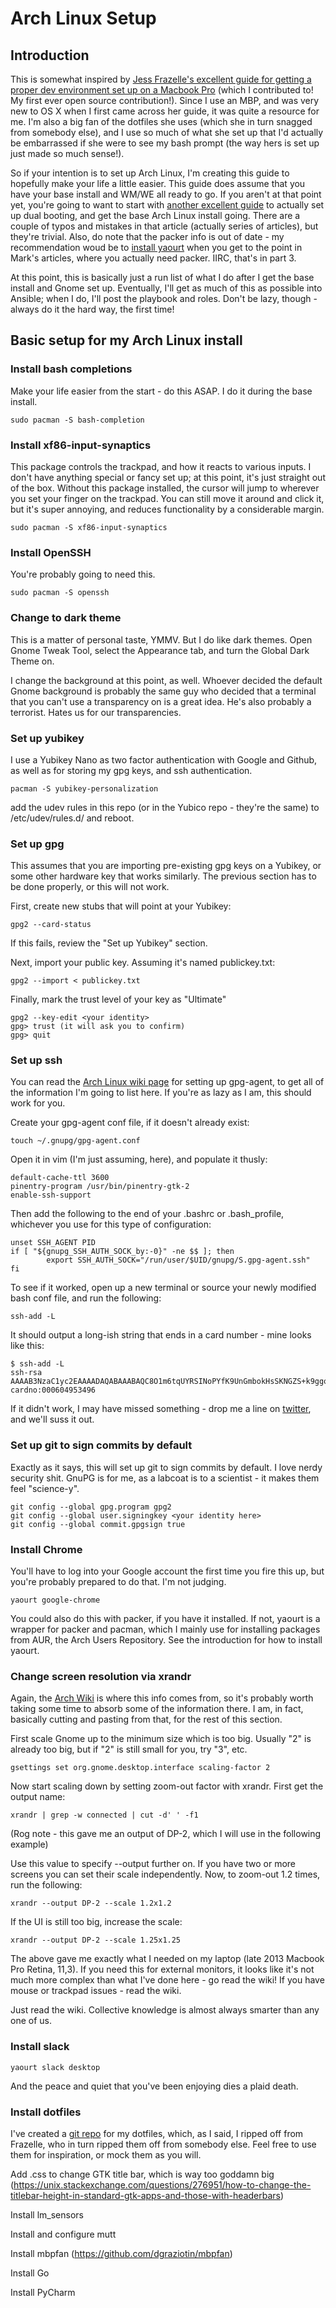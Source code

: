 # Arch Linux Setup

## Introduction

This is somewhat inspired by [Jess Frazelle's excellent guide for getting
a proper dev environment set up on a Macbook Pro](https://github.com/jessfraz/mac-dev-setup)
 (which I contributed to! My first ever open source contribution!). 
Since I use an MBP, and was very new to OS X when I first came across 
her guide, it was quite a resource for me. I'm also a big fan of the 
dotfiles she uses (which she in turn snagged from somebody else), and I 
use so much of what she set up that I'd actually be embarrassed if she 
were to see my bash prompt (the way hers is set up just made so much 
sense!). 

So if your intention is to set up Arch Linux, I'm creating this guide to
hopefully make your life a little easier. This guide does assume that
you have your base install and WM/WE all ready to go. If you aren't at
that point yet, you're going to want to start with [another excellent guide](http://zanshin.net/2015/02/05/arch-linux-on-a-macbook-pro-part-1-creating-a-usb-installer/)
to actually set up dual booting, and get the base Arch Linux install going.
There are a couple of typos and mistakes in that article (actually series
of articles), but they're trivial. Also, do note that the packer info is
out of date - my recommendation woud be to [install yaourt](https://www.ostechnix.com/install-yaourt-arch-linux/)
when you get to the point in Mark's articles, where you actually need
packer. IIRC, that's in part 3.

At this point, this is basically just a run list of what I do after I get
the base install and Gnome set up. Eventually, I'll get as much of this
as possible into Ansible; when I do, I'll post the playbook and roles. Don't
be lazy, though - always do it the hard way, the first time!

## Basic setup for my Arch Linux install

### Install bash completions

Make your life easier from the start - do this ASAP. I do it during the
base install.

    sudo pacman -S bash-completion

### Install xf86-input-synaptics

This package controls the trackpad, and how it reacts to various inputs.
I don't have anything special or fancy set up; at this point, it's just
straight out of the box. Without this package installed, the cursor will
jump to wherever you set your finger on the trackpad. You can still move
it around and click it, but it's super annoying, and reduces functionality
by a considerable margin.

    sudo pacman -S xf86-input-synaptics
### Install OpenSSH

You're probably going to need this.

    sudo pacman -S openssh

### Change to dark theme 

This is a matter of personal taste, YMMV. But I do like dark themes. Open
Gnome Tweak Tool, select the Appearance tab, and turn the Global Dark
Theme on.

I change the background at this point, as well. Whoever decided the default
Gnome background is probably the same guy who decided that a terminal
that you can't use a transparency on is a great idea. He's also probably
a terrorist. Hates us for our transparencies. 

### Set up yubikey

I use a Yubikey Nano as two factor authentication with Google and Github,
as well as for storing my gpg keys, and ssh authentication.

    pacman -S yubikey-personalization
    
add the udev rules in this repo (or in the Yubico repo - they're the same) 
to /etc/udev/rules.d/ and reboot.

### Set up gpg

This assumes that you are importing pre-existing gpg keys on a Yubikey,
or some other hardware key that works similarly. The previous section
has to be done properly, or this will not work.

First, create new stubs that will point at your Yubikey:

    gpg2 --card-status
    
If this fails, review the "Set up Yubikey" section. 

Next, import your public key. Assuming it's named publickey.txt:

    gpg2 --import < publickey.txt
    
Finally, mark the trust level of your key as "Ultimate"

    gpg2 --key-edit <your identity>
    gpg> trust (it will ask you to confirm)
    gpg> quit

### Set up ssh 

You can read the [Arch Linux wiki page](https://wiki.archlinux.org/index.php/GnuPG#gpg-agent)
for setting up gpg-agent, to get all of the information I'm going to list
here. If you're as lazy as I am, this should work for you.

Create your gpg-agent conf file, if it doesn't already exist:

    touch ~/.gnupg/gpg-agent.conf
    
Open it in vim (I'm just assuming, here), and populate it thusly:

    default-cache-ttl 3600
    pinentry-program /usr/bin/pinentry-gtk-2
    enable-ssh-support

Then add the following to the end of your .bashrc or .bash_profile,
whichever you use for this type of configuration:

    unset SSH_AGENT PID
    if [ "${gnupg_SSH_AUTH_SOCK_by:-0}" -ne $$ ]; then
            export SSH_AUTH_SOCK="/run/user/$UID/gnupg/S.gpg-agent.ssh"
    fi

To see if it worked, open up a new terminal or source your newly modified
bash conf file, and run the following:

    ssh-add -L
    
It should output a long-ish string that ends in a card number - mine looks
like this:
 
    $ ssh-add -L
    ssh-rsa AAAAB3NzaC1yc2EAAAADAQABAAABAQC8O1m6tqUYRSINoPYfK9UnGmbokHsSKNGZS+k9ggoanBHhUOR+x/q1aTn12aD6OJU+aU7EbDreGL1/T0fYn8NItxepKaBdjzBisROn+52UONV04h5UjmaWX6hW/MkypmR81Vci4A31HfpDQN2gVgC8A+5sAo92/pkbswZmPzbHNn6Dloy/kciYviEPHky6ilVZbYcN9ppDyrIDDuuKuuKl0wadfpqZK6hilRfXS7seUllA5n/5BxSRG6xruW5XzzLaPTPlACGnvkV8Sf5UYTnlz9rqRM+2LcM4DBRfiDdgtVLZeIlrDFbbODOeZU8XYsaffz2K0Mt+F/B1GhaUBeG5 cardno:000604953496

 
 If it didn't
work, I may have missed something - drop me a line on [twitter](https://twitter.com/rogersherman),
 and we'll suss it out.

### Set up git to sign commits by default

Exactly as it says, this will set up git to sign commits by default. I
love nerdy security shit. GnuPG is for me, as a labcoat is to a scientist - it
 makes them feel "science-y". 
 
    git config --global gpg.program gpg2
    git config --global user.signingkey <your identity here>
    git config --global commit.gpgsign true

### Install Chrome

You'll have to log into your Google account the first time you fire this
up, but you're probably prepared to do that. I'm not judging.

    yaourt google-chrome

You could also do this with packer, if you have it installed. If not,
yaourt is a wrapper for packer and pacman, which I mainly use for
installing packages from AUR, the Arch Users Repository. See the introduction
for how to install yaourt.

### Change screen resolution via xrandr
 
Again, the [Arch Wiki](https://wiki.archlinux.org/index.php/HiDPI) is where
this info comes from, so it's probably worth taking some time to absorb
some of the information there. I am, in fact, basically cutting and pasting
from that, for the rest of this section.

First scale Gnome up to the minimum size which is too big. Usually "2" 
is already too big, but if "2" is still small for you, try "3", etc.

    gsettings set org.gnome.desktop.interface scaling-factor 2
    
Now start scaling down by setting zoom-out factor with xrandr. First get 
the output name:

    xrandr | grep -w connected | cut -d' ' -f1
    
(Rog note - this gave me an output of DP-2, which I will use in the
following example)

Use this value to specify --output further on. If you have two or more 
screens you can set their scale independently. Now, to zoom-out 1.2 
times, run the following:

    xrandr --output DP-2 --scale 1.2x1.2

If the UI is still too big, increase the scale:

    xrandr --output DP-2 --scale 1.25x1.25

The above gave me exactly what I needed on my laptop (late 2013 Macbook 
Pro Retina, 11,3). If you need this for external monitors, it looks like
 it's not much more complex than what I've done here - go read the wiki!
  If you have mouse or trackpad issues - read the wiki.

Just read the wiki. Collective knowledge is almost always smarter than
any one of us.

### Install slack

    yaourt slack desktop

And the peace and quiet that you've been enjoying dies a plaid death.

### Install dotfiles

I've created a [git repo](https://github.com/simplycycling/arch_linux_setup_dotfiles) 
for my dotfiles, which, as I said, I ripped off from Frazelle, who in 
turn ripped them off from somebody else. Feel free to use them for 
inspiration, or mock them as you will.

Add .css to change GTK title bar, which is way too goddamn big (https://unix.stackexchange.com/questions/276951/how-to-change-the-titlebar-height-in-standard-gtk-apps-and-those-with-headerbars)

Install lm_sensors

Install and configure mutt

Install mbpfan (https://github.com/dgraziotin/mbpfan)

Install Go

Install PyCharm


